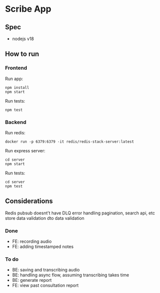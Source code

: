 # Scribe App

## Spec

- nodejs v18

## How to run

### Frontend

Run app:
```
npm install
npm start
```

Run tests:
```
npm test
```

### Backend

Run redis:
```
docker run -p 6379:6379 -it redis/redis-stack-server:latest
```

Run express server:
```
cd server
npm start
```

Run tests:
```
cd server
npm test
```

## Considerations

Redis pubsub doesnt't have DLQ
error handling
pagination, search api, etc
store data validation
dto data validation

### Done
- FE: recording audio
- FE: adding timestamped notes

### To do
- BE: saving and transcribing audio
- BE: handling async flow, assuming transcribing takes time
- BE: generate report
- FE: view past consultation report